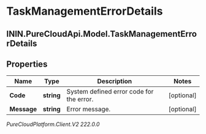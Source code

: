 # TaskManagementErrorDetails

## ININ.PureCloudApi.Model.TaskManagementErrorDetails

## Properties

|Name | Type | Description | Notes|
|------------ | ------------- | ------------- | -------------|
| **Code** | **string** | System defined error code for the error. | [optional] |
| **Message** | **string** | Error message. | [optional] |



_PureCloudPlatform.Client.V2 222.0.0_
